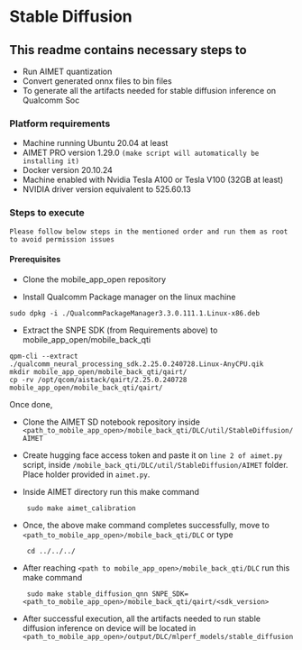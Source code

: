 # Stable Diffusion

## This readme contains necessary steps to

* Run AIMET quantization
* Convert generated onnx files to bin files
* To generate all the artifacts needed for stable diffusion inference on Qualcomm Soc

### Platform requirements

* Machine running Ubuntu 20.04 at least
* AIMET PRO version 1.29.0 `(make script will automatically be installing it)`
* Docker version 20.10.24
* Machine enabled with Nvidia Tesla A100 or Tesla V100 (32GB at least)
* NVIDIA driver version equivalent to 525.60.13

### Steps to execute

`Please follow below steps in the mentioned order and run them as root to avoid permission issues`

#### Prerequisites

* Clone the mobile_app_open repository

* Install Qualcomm Package manager on the linux machine

```shell
sudo dpkg -i ./QualcommPackageManager3.3.0.111.1.Linux-x86.deb
```

* Extract the SNPE SDK (from Requirements above) to mobile_app_open/mobile_back_qti

```shell
qpm-cli --extract ./qualcomm_neural_processing_sdk.2.25.0.240728.Linux-AnyCPU.qik
mkdir mobile_app_open/mobile_back_qti/qairt/
cp -rv /opt/qcom/aistack/qairt/2.25.0.240728 mobile_app_open/mobile_back_qti/qairt/
```

Once done,

* Clone the AIMET SD notebook repository inside
  `<path_to_mobile_app_open>/mobile_back_qti/DLC/util/StableDiffusion/AIMET`
  
* Create hugging face access token and paste it on `line 2 of aimet.py` script, inside `/mobile_back_qti/DLC/util/StableDiffusion/AIMET` folder.
  Place holder provided in `aimet.py`.
  
* Inside AIMET directory run this make command

   ```shell
    sudo make aimet_calibration
   ```

* Once, the above make command completes successfully, move to
  `<path_to_mobile_app_open>/mobile_back_qti/DLC` or type

   ```shell
    cd ../../../
   ```

* After reaching `<path to mobile_app_open>/mobile_back_qti/DLC` run this make command

   ```shell
    sudo make stable_diffusion_qnn SNPE_SDK=<path_to_mobile_app_open>/mobile_back_qti/qairt/<sdk_version>
   ```

* After successful execution, all the artifacts needed to run stable diffusion inference on device will be located in
  `<path_to_mobile_app_open>/output/DLC/mlperf_models/stable_diffusion`
